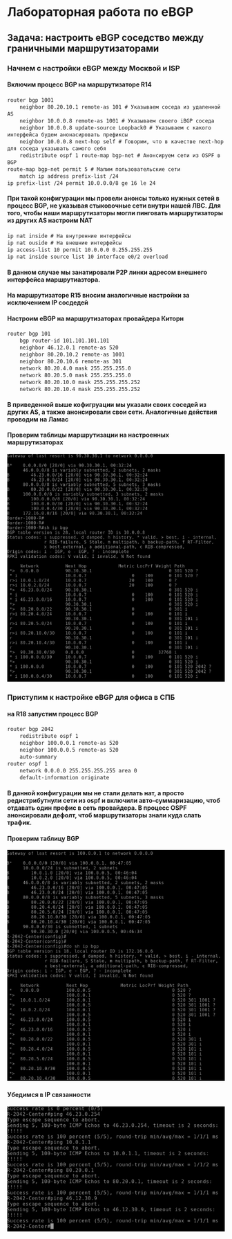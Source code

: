 # Лабораторная работа по eBGP
## Задача: настроить eBGP соседство между граничными маршрутизаторами
### Начнем с настройки eBGP между Москвой и ISP
#### Включим процесс BGP на маршрутизаторе R14
```
router bgp 1001
    neighbor 80.20.10.1 remote-as 101 # Указываем соседа из удаленной AS
    neighbor 10.0.0.8 remote-as 1001 # Указываем своего iBGP соседа
    neighbor 10.0.0.8 update-source Loopback0 # Указываем с какого интерфейса будем анонасировать префиксы
    neighbor 10.0.0.8 next-hop self # Говорим, что в качестве next-hop для соседа указывать самого себя
    redistribute ospf 1 route-map bgp-net # Анонсируем сети из OSPF в BGP
route-map bgp-net permit 5 # Мапим пользовательские сети
    match ip address prefix-list /24
ip prefix-list /24 permit 10.0.0.0/8 ge 16 le 24 
```
#### При такой конфигурации мы провели анонсы только нужных сетей в процесс BGP, не указывая стыковочные сети внутри нашей ЛВС. Для того, чтобы наши маршрутизаторы могли пинговать маршрутизаторы из других AS настроим NAT
```
ip nat inside # На внутренние интерфейсы 
ip nat ouside # На внешние интерфейсы
ip access-list 10 permit 10.0.0.0 0.255.255.255
ip nat inside source list 10 interface e0/2 overload 
```
#### В данном случае мы занатировали P2P линки адресом внешнего интерфейса маршрутиазтора. 
#### На маршрутизаторе R15 вносим аналогичные настройки за исключением IP сосдедей

#### Настроим eBGP на маршрутизаторах провайдера Киторн
```
router bgp 101
    bgp router-id 101.101.101.101 
    neighbor 46.12.0.1 remote-as 520
    neighbor 80.20.10.2 remote-as 1001
    neighbor 80.20.10.6 remote-as 301
    network 80.20.4.0 mask 255.255.255.0
    network 80.20.5.0 mask 255.255.255.0
    network 80.20.10.0 mask 255.255.255.252
    network 80.20.10.4 mask 255.255.255.252
```
#### В приведенной выше кофигруации мы указали своих соседей из других AS, а также анонсировали свои сети. Аналогичные действия проводим на Ламас
#### Проверим таблицы маршрутизации на настроенных маршрутизаторах
![R15-BGP](image.png)
### Приступим к настройке eBGP для офиса в СПБ
#### на R18 запустим процесс BGP
```
router bgp 2042
    redistribute ospf 1
    neighbor 100.0.0.1 remote-as 520
    neighbor 100.0.0.5 remote-as 520
    auto-summary
router ospf 1
    network 0.0.0.0 255.255.255.255 area 0
    default-information originate
```
#### В данной конфигурации мы не стали делать нат, а просто редистрибутнули сети из ospf и включили авто-суммаризацию, чтоб отдавать один префис в сеть провайдера. В процесс OSPF анонсировали дефолт, чтоб маршрутизаторы знали куда слать трафик.
#### Проверим таблицу BGP 
![R18-BGP](image-1.png)

#### Убедимся в IP связанности

![IP-связанность](image-2.png)